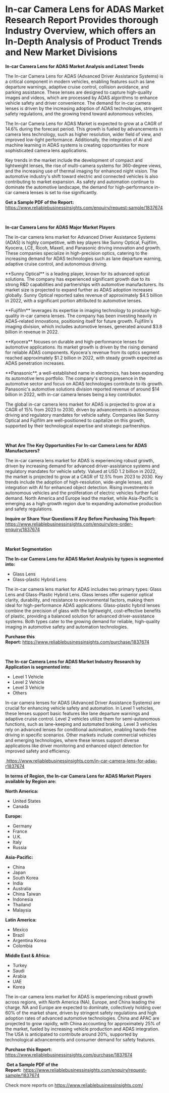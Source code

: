<p><h1>In-car Camera Lens for ADAS Market Research Report Provides thorough Industry Overview, which offers an In-Depth Analysis of Product Trends and New Market Divisions</h1></p><p><strong>In-car Camera Lens for ADAS Market Analysis and Latest Trends</strong></p>
<p><p>The In-car Camera Lens for ADAS (Advanced Driver Assistance Systems) is a critical component in modern vehicles, enabling features such as lane departure warnings, adaptive cruise control, collision avoidance, and parking assistance. These lenses are designed to capture high-quality images and videos, which are processed by ADAS algorithms to enhance vehicle safety and driver convenience. The demand for in-car camera lenses is driven by the increasing adoption of ADAS technologies, stringent safety regulations, and the growing trend toward autonomous vehicles.</p><p>The In-car Camera Lens for ADAS Market is expected to grow at a CAGR of 14.6% during the forecast period. This growth is fueled by advancements in camera lens technology, such as higher resolution, wider field of view, and improved low-light performance. Additionally, the integration of AI and machine learning in ADAS systems is creating opportunities for more sophisticated camera lens applications.</p><p>Key trends in the market include the development of compact and lightweight lenses, the rise of multi-camera systems for 360-degree views, and the increasing use of thermal imaging for enhanced night vision. The automotive industry's shift toward electric and connected vehicles is also contributing to market expansion. As safety and automation continue to dominate the automotive landscape, the demand for high-performance in-car camera lenses is set to rise significantly.</p></p>
<p><strong>Get a Sample PDF of the Report:&nbsp;</strong> <a href="https://www.reliablebusinessinsights.com/enquiry/request-sample/1837674?utm_campaign=39&utm_medium=2&utm_source=Github&utm_content=ia&utm_term=24012025&utm_id=in-car-camera-lens-for-adas">https://www.reliablebusinessinsights.com/enquiry/request-sample/1837674</a></p>
<p>&nbsp;</p>
<p><strong>In-car Camera Lens for ADAS Major Market Players</strong></p>
<p><p>The in-car camera lens market for Advanced Driver Assistance Systems (ADAS) is highly competitive, with key players like Sunny Optical, Fujifilm, Kyocera, LCE, Ricoh, Maxell, and Panasonic driving innovation and growth. These companies specialize in high-precision optics, catering to the increasing demand for ADAS technologies such as lane departure warning, adaptive cruise control, and autonomous driving.</p><p>**Sunny Optical** is a leading player, known for its advanced optical solutions. The company has experienced significant growth due to its strong R&D capabilities and partnerships with automotive manufacturers. Its market size is projected to expand further as ADAS adoption increases globally. Sunny Optical reported sales revenue of approximately $4.5 billion in 2022, with a significant portion attributed to automotive lenses.</p><p>**Fujifilm** leverages its expertise in imaging technology to produce high-quality in-car camera lenses. The company has been investing heavily in ADAS-related innovations, positioning itself for future growth. Fujifilm's imaging division, which includes automotive lenses, generated around $3.8 billion in revenue in 2022.</p><p>**Kyocera** focuses on durable and high-performance lenses for automotive applications. Its market growth is driven by the rising demand for reliable ADAS components. Kyocera's revenue from its optics segment reached approximately $1.2 billion in 2022, with steady growth expected as ADAS penetration increases.</p><p>**Panasonic**, a well-established name in electronics, has been expanding its automotive lens portfolio. The company's strong presence in the automotive sector and focus on ADAS technologies contribute to its growth. Panasonic's automotive solutions division reported revenue of around $14 billion in 2022, with in-car camera lenses being a key contributor.</p><p>The global in-car camera lens market for ADAS is projected to grow at a CAGR of 15% from 2023 to 2030, driven by advancements in autonomous driving and regulatory mandates for vehicle safety. Companies like Sunny Optical and Fujifilm are well-positioned to capitalize on this growth, supported by their technological expertise and strategic partnerships.</p></p>
<p>&nbsp;</p>
<p><strong>What Are The Key Opportunities For In-car Camera Lens for ADAS Manufacturers?</strong></p>
<p><p>The in-car camera lens market for ADAS is experiencing robust growth, driven by increasing demand for advanced driver-assistance systems and regulatory mandates for vehicle safety. Valued at USD 1.2 billion in 2022, the market is projected to grow at a CAGR of 12.5% from 2023 to 2030. Key trends include the adoption of high-resolution, wide-angle lenses, and integration with AI for enhanced object detection. Rising investments in autonomous vehicles and the proliferation of electric vehicles further fuel demand. North America and Europe lead the market, while Asia-Pacific is emerging as a high-growth region due to expanding automotive production and safety regulations.</p></p>
<p><strong>Inquire or Share Your Questions If Any Before Purchasing This Report:</strong> <a href="https://www.reliablebusinessinsights.com/enquiry/pre-order-enquiry/1837674?utm_campaign=39&utm_medium=2&utm_source=Github&utm_content=ia&utm_term=24012025&utm_id=in-car-camera-lens-for-adas">https://www.reliablebusinessinsights.com/enquiry/pre-order-enquiry/1837674</a></p>
<p>&nbsp;</p>
<p><strong>Market Segmentation</strong></p>
<p><strong>The In-car Camera Lens for ADAS Market Analysis by types is segmented into:</strong></p>
<p><ul><li>Glass Lens</li><li>Glass-plastic Hybrid Lens</li></ul></p>
<p><p>The in-car camera lens market for ADAS includes two primary types: Glass Lens and Glass-Plastic Hybrid Lens. Glass lenses offer superior optical clarity, durability, and resistance to environmental factors, making them ideal for high-performance ADAS applications. Glass-plastic hybrid lenses combine the precision of glass with the lightweight, cost-effective benefits of plastic, providing a balanced solution for advanced driver-assistance systems. Both types cater to the growing demand for reliable, high-quality imaging in automotive safety and automation technologies.</p></p>
<p><strong>Purchase this Report:&nbsp;</strong><a href="https://www.reliablebusinessinsights.com/purchase/1837674?utm_campaign=39&utm_medium=2&utm_source=Github&utm_content=ia&utm_term=24012025&utm_id=in-car-camera-lens-for-adas">https://www.reliablebusinessinsights.com/purchase/1837674</a></p>
<p>&nbsp;</p>
<p><strong>The In-car Camera Lens for ADAS Market Industry Research by Application is segmented into:</strong></p>
<p><ul><li>Level 1 Vehicle</li><li>Level 2 Vehicle</li><li>Level 3 Vehicle</li><li>Others</li></ul></p>
<p><p>In-car camera lenses for ADAS (Advanced Driver Assistance Systems) are crucial for enhancing vehicle safety and automation. In Level 1 vehicles, these lenses support basic features like lane departure warnings and adaptive cruise control. Level 2 vehicles utilize them for semi-autonomous functions, such as lane-keeping and automated braking. Level 3 vehicles rely on advanced lenses for conditional automation, enabling hands-free driving in specific scenarios. Other markets include commercial vehicles and emerging technologies, where these lenses support diverse applications like driver monitoring and enhanced object detection for improved safety and efficiency.</p></p>
<p><a href="https://www.reliablebusinessinsights.com/in-car-camera-lens-for-adas-r1837674?utm_campaign=39&utm_medium=2&utm_source=Github&utm_content=ia&utm_term=24012025&utm_id=in-car-camera-lens-for-adas">&nbsp;https://www.reliablebusinessinsights.com/in-car-camera-lens-for-adas-r1837674</a></p>
<p><strong>In terms of Region, the In-car Camera Lens for ADAS Market Players available by Region are:</strong></p>
<p>
    <p> <strong> North America: </strong>
        <ul>
            <li>United States</li>
            <li>Canada</li>
        </ul>
        </p> 
    <p> <strong> Europe: </strong>
        <ul>
            <li>Germany</li>
            <li>France</li>
            <li>U.K.</li>
            <li>Italy</li>
            <li>Russia</li>
        </ul>
        </p> 
    <p> <strong> Asia-Pacific: </strong>
        <ul>
            <li>China</li>
            <li>Japan</li>
            <li>South Korea</li>
            <li>India</li>
            <li>Australia</li>
            <li>China Taiwan</li>
            <li>Indonesia</li>
            <li>Thailand</li>
            <li>Malaysia</li>
        </ul>
        </p> 
    <p> <strong> Latin America: </strong>
        <ul>
            <li>Mexico</li>
            <li>Brazil</li>
            <li>Argentina Korea</li>
            <li>Colombia</li>
        </ul>
        </p> 
    <p> <strong> Middle East & Africa: </strong>
        <ul>
            <li>Turkey</li>
            <li>Saudi</li>
            <li>Arabia</li>
            <li>UAE</li>
            <li>Korea</li>
        </ul>
    </p>
    </p>
<p><p>The in-car camera lens market for ADAS is experiencing robust growth across regions, with North America (NA), Europe, and China leading the charge. NA and Europe are expected to dominate, collectively holding over 60% of the market share, driven by stringent safety regulations and high adoption rates of advanced automotive technologies. China and APAC are projected to grow rapidly, with China accounting for approximately 25% of the market, fueled by increasing vehicle production and ADAS integration. The USA is anticipated to contribute around 20%, supported by technological advancements and consumer demand for safety features.</p></p>
<p><strong>Purchase this Report: </strong><a href="https://www.reliablebusinessinsights.com/purchase/1837674?utm_campaign=39&utm_medium=2&utm_source=Github&utm_content=ia&utm_term=24012025&utm_id=in-car-camera-lens-for-adas">https://www.reliablebusinessinsights.com/purchase/1837674</a></p>
<p>&nbsp;<strong>Get a Sample PDF of the Report:&nbsp;&nbsp;</strong><a href="https://www.reliablebusinessinsights.com/enquiry/request-sample/1837674?utm_campaign=39&utm_medium=2&utm_source=Github&utm_content=ia&utm_term=24012025&utm_id=in-car-camera-lens-for-adas">https://www.reliablebusinessinsights.com/enquiry/request-sample/1837674</a></p>
<p><strong></strong></p>
<p>Check more reports on <a href="https://www.reliablebusinessinsights.com/?utm_campaign=39&utm_medium=2&utm_source=Github&utm_content=ia&utm_term=24012025&utm_id=in-car-camera-lens-for-adas">https://www.reliablebusinessinsights.com/</a></p>